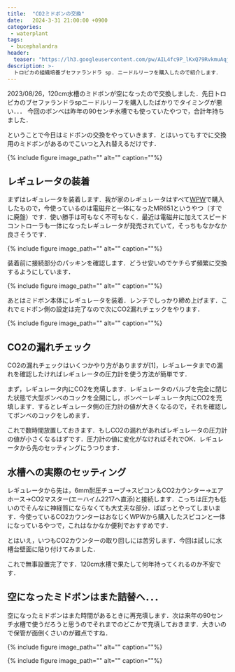 ```yaml
---
title:  "CO2ミドボンの交換"
date:   2024-3-31 21:00:00 +0900
categories: 
 - waterplant
tags:
 - bucephalandra
header:
  teaser: "https://lh3.googleusercontent.com/pw/AIL4fc9P_lKxQ79RvkmuAqjy8wM6K6k9atJLGdJI_abglFUU7cA8wo5cIW9tx-dStEQuR61GNkPDIzxquE53DiDzZcBUwPWJS9K1IhIB7R9KGaYRSs-hWXk"
description: >-
  トロピカの組織培養ブセファランドラ sp. ニードルリーフを購入したので紹介します．
---
```


2023/08/26，120cm水槽のミドボンが空になったので交換しました．先日トロピカのブセファランドラspニードルリーフを購入したばかりでタイミングが悪い．．． 今回のボンベは昨年の90センチ水槽でも使っていたやつで，合計年持ちました．

ということで今日はミドボンの交換をやっていきます．とはいってもすでに交換用のミドボンがあるのでこいつと入れ替えるだけです．

{% include figure image_path="" alt="" caption=""%}


## レギュレータの装着

まずはレギュレータを装着します．我が家のレギュレータはすべて[WPW](https://waterplantsworld.com/)で購入したもので，今使っているのは電磁弁と一体になったMR651というやつ（すでに廃盤）です．使い勝手は可もなく不可もなく．最近は電磁弁に加えてスピードコントローラも一体になったレギュレータが発売されていて，そっちもなかなか良さそうです．

{% include figure image_path="" alt="" caption=""%}

装着前に接続部分のパッキンを確認します．どうせ安いのでケチらず頻繁に交換するようにしています．

{% include figure image_path="" alt="" caption=""%}

あとはミドボン本体にレギュレータを装着．レンチでしっかり締め上げます．これでミドボン側の設定は完了なので次にCO2漏れチェックをやります．

{% include figure image_path="" alt="" caption=""%}

## CO2の漏れチェック

CO2の漏れチェックはいくつかやり方がありますが[1]，レギュレータまでの漏れを確認したければレギュレータの圧力計を使う方法が簡単です．

まず，レギュレータ内にCO2を充填します．レギュレータのバルブを完全に閉じた状態で大型ボンベのコックを全開にし，ボンベーレギュレータ内にCO2を充填します．するとレギュレータ側の圧力計の値が大きくなるので，それを確認してボンベのコックをしめます．


これで数時間放置しておきます．もしCO2の漏れがあればレギュレータの圧力計の値が小さくなるはずです．圧力計の値に変化がなければそれでOK．レギュレータから先のセッティングにうつります．


## 水槽への実際のセッティング

レギュレータから先は，6mm耐圧チューブ→スピコン＆CO2カウンター→エアホース→CO2マスター(エーハイム2217へ直添)と接続します．こっちは圧力も低いのでそんなに神経質にならなくても大丈夫な部分．ぱぱっとやってしまいます．今使っているCO2カウンターはおなじくWPWから購入したスピコンと一体になっているやつで，これはなかなか便利でおすすめです． 

とはいえ，いつもCO2カウンターの取り回しには苦労します．今回は試しに水槽台壁面に貼り付けてみました．



これで無事設置完了です．120cm水槽で果たして何年持ってくれるのか不安です．



## 空になったミドボンはまた詰替へ．．．

空になったミドボンはまた時間があるときに再充填します．次は来年の90センチ水槽で使うだろうと思うのでそれまでのどこかで充填しておきます．大きいので保管が面倒くさいのが難点ですね．


[^1]: 他の方法として，石鹸水などの泡立ちの良いものをボンベーレギュレータ接続部に塗る方法もあります．これも漏れが可視化されやすいので良い方法です．



{% include figure image_path="" alt="" caption=""%}


{% include figure image_path="" alt="" caption=""%}